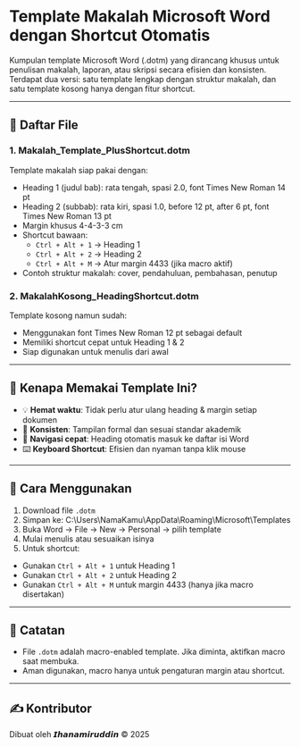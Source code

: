 # Template Makalah Microsoft Word dengan Shortcut Otomatis

Kumpulan template Microsoft Word (.dotm) yang dirancang khusus untuk penulisan makalah, laporan, atau skripsi secara efisien dan konsisten. Terdapat dua versi: satu template lengkap dengan struktur makalah, dan satu template kosong hanya dengan fitur shortcut.

---

## 📁 Daftar File

### 1. **Makalah_Template_PlusShortcut.dotm**
Template makalah siap pakai dengan:
- Heading 1 (judul bab): rata tengah, spasi 2.0, font Times New Roman 14 pt
- Heading 2 (subbab): rata kiri, spasi 1.0, before 12 pt, after 6 pt, font Times New Roman 13 pt
- Margin khusus 4-4-3-3 cm
- Shortcut bawaan:
  - `Ctrl + Alt + 1` → Heading 1
  - `Ctrl + Alt + 2` → Heading 2
  - `Ctrl + Alt + M` → Atur margin 4433 (jika macro aktif)
- Contoh struktur makalah: cover, pendahuluan, pembahasan, penutup

### 2. **MakalahKosong_HeadingShortcut.dotm**
Template kosong namun sudah:
- Menggunakan font Times New Roman 12 pt sebagai default
- Memiliki shortcut cepat untuk Heading 1 & 2
- Siap digunakan untuk menulis dari awal

---

## 🧠 Kenapa Memakai Template Ini?
- 💡 **Hemat waktu**: Tidak perlu atur ulang heading & margin setiap dokumen
- 🎯 **Konsisten**: Tampilan formal dan sesuai standar akademik
- 🧭 **Navigasi cepat**: Heading otomatis masuk ke daftar isi Word
- ⌨️ **Keyboard Shortcut**: Efisien dan nyaman tanpa klik mouse

---

## 🚀 Cara Menggunakan

1. Download file `.dotm`
2. Simpan ke:
      C:\Users\NamaKamu\AppData\Roaming\Microsoft\Templates
3. Buka Word → File → New → Personal → pilih template
4. Mulai menulis atau sesuaikan isinya
5. Untuk shortcut:
- Gunakan `Ctrl + Alt + 1` untuk Heading 1
- Gunakan `Ctrl + Alt + 2` untuk Heading 2
- Gunakan `Ctrl + Alt + M` untuk margin 4433 (hanya jika macro disertakan)

---

## 🔐 Catatan
- File `.dotm` adalah macro-enabled template. Jika diminta, aktifkan macro saat membuka.
- Aman digunakan, macro hanya untuk pengaturan margin atau shortcut.

---

## ✍️ Kontributor
Dibuat oleh 𝙄𝙝𝙖𝙣𝙖𝙢𝙞𝙧𝙪𝙙𝙙𝙞𝙣
© 2025

